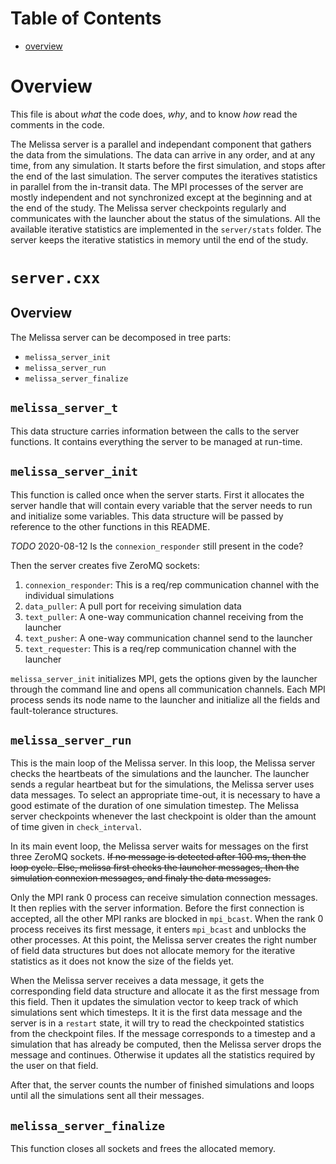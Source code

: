 # Table of Contents

* [overview](#overview)

# Overview

This file is about _what_ the code does, _why_, and to know _how_ read the comments in the code.

The Melissa server is a parallel and independant component that gathers the data from the simulations. The data can arrive in any order, and at any time, from any simulation. It starts before the first simulation, and stops after the end of the last simulation. The server computes the iteratives statistics in parallel from the in-transit data. The MPI processes of the server are mostly independent and not synchronized except at the beginning and at the end of the study. The Melissa server checkpoints regularly and communicates with the launcher about the status of the simulations. All the available iterative statistics are implemented in the `server/stats` folder. The server keeps the iterative statistics in memory until the end of the study.

# `server.cxx`

## Overview

The Melissa server can be decomposed in tree parts:
* `melissa_server_init`
* `melissa_server_run`
* `melissa_server_finalize`

## `melissa_server_t`

This data structure carries information between the calls to the server functions. It contains everything the server to be managed at run-time.


## `melissa_server_init`

This function is called once when the server starts. First it allocates the server handle that will contain every variable that the server needs to run and initialize some variables. This data structure will be passed by reference to the other functions in this README.

*TODO* 2020-08-12 Is the `connexion_responder` still present in the code?

Then the server creates five ZeroMQ sockets:
1. `connexion_responder`: This is a req/rep communication channel with the individual simulations
2. `data_puller`: A pull port for receiving simulation data
3. `text_puller`: A one-way communication channel receiving from the launcher
4. `text_pusher`: A one-way communication channel send to the launcher
5. `text_requester`: This is a req/rep communication channel with the launcher

`melissa_server_init` initializes MPI, gets the options given by the launcher through the command line and opens all communication channels. Each MPI process sends its node name to the launcher and initialize all the fields and fault-tolerance structures.


## `melissa_server_run`

This is the main loop of the Melissa server. In this loop, the Melissa server checks the heartbeats of the simulations and the launcher. The launcher sends a regular heartbeat but for the simulations, the Melissa server uses data messages. To select an appropriate time-out, it is necessary to have a good estimate of the duration of one simulation timestep. The Melissa server checkpoints whenever the last checkpoint is older than the amount of time given in `check_interval`.

In its main event loop, the Melissa server waits for messages on the first three ZeroMQ sockets. ~~If no message is detected after 100 ms, then the loop cycle. Else, melissa first checks the launcher messages, then the simulation connexion messages, and finaly the data messages.~~

Only the MPI rank 0 process can receive simulation connection messages. It then replies with the server information. Before the first connection is accepted, all the other MPI ranks are blocked in `mpi_bcast`. When the rank 0 process receives its first message, it enters `mpi_bcast` and unblocks the other processes. At this point, the Melissa server creates the right number of field data structures but does not allocate memory for the iterative statistics as it does not know the size of the fields yet.

When the Melissa server receives a data message, it gets the corresponding field data structure and allocate it as the first message from this field. Then it updates the simulation vector to keep track of which simulations sent which timesteps. It it is the first data message and the server is in a `restart` state, it will try to read the checkpointed statistics from the checkpoint files. If the message corresponds to a timestep and a simulation that has already be computed, then the Melissa server drops the message and continues. Otherwise it updates all the statistics required by the user on that field.

After that, the server counts the number of finished simulations and loops until all the simulations sent all their messages.


## `melissa_server_finalize`

This function closes all sockets and frees the allocated memory.
